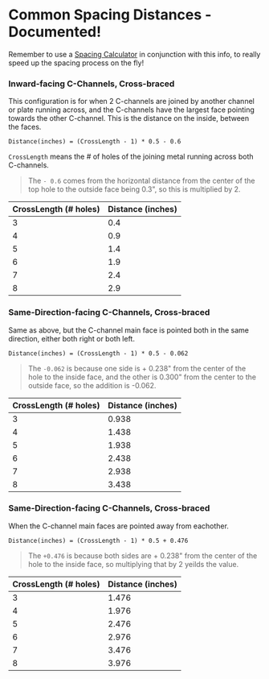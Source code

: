# Common Spacing Distances - Documented!

Remember to use a [Spacing Calculator](articles/external.md?id=spacing-calculator) in conjunction with this info, to really speed up the spacing process on the fly!

### Inward-facing C-Channels, Cross-braced
This configuration is for when 2 C-channels are joined by another channel or plate running across, and the C-channels have the largest face pointing towards the other C-channel. This is the distance on the inside, between the faces.

`Distance(inches) = (CrossLength - 1) * 0.5 - 0.6`

`CrossLength` means the # of holes of the joining metal running across both C-channels.

> The `- 0.6` comes from the horizontal distance from the center of the top hole to the outside face being 0.3", so this is multiplied by 2.

| CrossLength (# holes) | Distance (inches) |
|-----------------------|-------------------|
| 3                     | 0.4               |
| 4                     | 0.9               |
| 5                     | 1.4               |
| 6                     | 1.9               |
| 7                     | 2.4               |
| 8                     | 2.9               |

### Same-Direction-facing C-Channels, Cross-braced
Same as above, but the C-channel main face is pointed both in the same direction, either both right or both left.

`Distance(inches) = (CrossLength - 1) * 0.5 - 0.062`

> The `-0.062` is because one side is + 0.238" from the center of the hole to the inside face, and the other is 0.300" from the center to the outside face, so the addition is -0.062.

| CrossLength (# holes) | Distance (inches) |
|-----------------------|-------------------|
| 3                     | 0.938             |
| 4                     | 1.438             |
| 5                     | 1.938             |
| 6                     | 2.438             |
| 7                     | 2.938             |
| 8                     | 3.438             |


### Same-Direction-facing C-Channels, Cross-braced
When the C-channel main faces are pointed away from eachother.

`Distance(inches) = (CrossLength - 1) * 0.5 + 0.476`

> The `+0.476` is because both sides are + 0.238" from the center of the hole to the inside face, so multiplying that by 2 yeilds the value.

| CrossLength (# holes) | Distance (inches) |
|-----------------------|-------------------|
| 3                     | 1.476             |
| 4                     | 1.976             |
| 5                     | 2.476             |
| 6                     | 2.976             |
| 7                     | 3.476             |
| 8                     | 3.976             |
